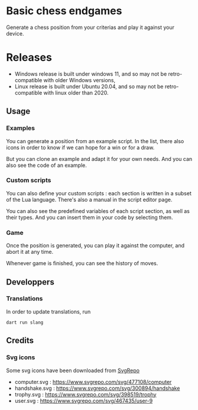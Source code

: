# Basic chess endgames

Generate a chess position from your criterias and play it against your device.

# Releases

* Windows release is built under windows 11, and so may not be retro-compatible with older Windows versions,
* Linux release is built under Ubuntu 20.04, and so may not be retro-compatible with linux older than 2020.

## Usage

### Examples

You can generate a position from an example script. In the list, there also icons in order to know if we can hope for a win or for a draw.

But you can clone an example and adapt it for your own needs. And you can also see the code of an example.

### Custom scripts

You can also define your custom scripts : each section is written in a subset of the Lua language. There's also a manual in the script editor page.

You can also see the predefined variables of each script section, as well as their types. And you can insert them in your code by selecting them.

### Game

Once the position is generated, you can play it against the computer, and abort it at any time.

Whenever game is finished, you can see the history of moves.

## Developpers

### Translations

In order to update translations, run

```
dart run slang
```

## Credits

### Svg icons

Some svg icons have been downloaded from [SvgRepo](https://www.svgrepo.com/)

- computer.svg : https://www.svgrepo.com/svg/477108/computer
- handshake.svg : https://www.svgrepo.com/svg/300894/handshake
- trophy.svg : https://www.svgrepo.com/svg/398519/trophy
- user.svg : https://www.svgrepo.com/svg/467435/user-9
